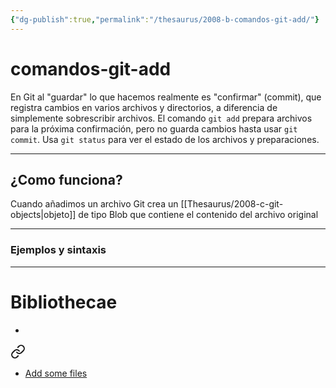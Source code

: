 ```yaml
---
{"dg-publish":true,"permalink":"/thesaurus/2008-b-comandos-git-add/"}
---
```


# comandos-git-add

En Git al "guardar" lo que hacemos realmente es "confirmar" (commit), que registra cambios en varios archivos y directorios, a diferencia de simplemente sobrescribir archivos. El comando `git add` prepara archivos para la próxima confirmación, pero no guarda cambios hasta usar `git commit`. Usa `git status` para ver el estado de los archivos y preparaciones.

---
## ¿Como funciona? 

Cuando añadimos un archivo Git crea un [[Thesaurus/2008-c-git-objects\|objeto]] de tipo Blob que contiene el contenido del archivo original

---
### Ejemplos y sintaxis

---
# Bibliothecae
- 
<div class="transclusion internal-embed is-loaded"><a class="markdown-embed-link" href="/bibliothecae/40017-git-from-the-inside-out/#9a3905" aria-label="Open link"><svg xmlns="http://www.w3.org/2000/svg" width="24" height="24" viewBox="0 0 24 24" fill="none" stroke="currentColor" stroke-width="2" stroke-linecap="round" stroke-linejoin="round" class="svg-icon lucide-link"><path d="M10 13a5 5 0 0 0 7.54.54l3-3a5 5 0 0 0-7.07-7.07l-1.72 1.71"></path><path d="M14 11a5 5 0 0 0-7.54-.54l-3 3a5 5 0 0 0 7.07 7.07l1.71-1.71"></path></svg></a><div class="markdown-embed">



- [Add some files](https://codewords.recurse.com/issues/two/git-from-the-inside-out#add-some-files) 

</div></div>
